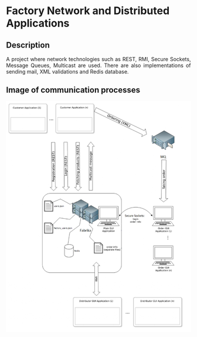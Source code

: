 # Factory Network and Distributed Applications

## Description

<p align="justify">A project where network technologies such as REST, RMI, Secure Sockets, Message Queues, Multicast are used. There are also implementations of sending mail, XML validations and Redis database.</p>

## Image of communication processes

![MDPsystem.jpg](MDPsystem.jpg)